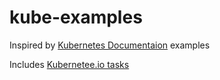 # kube-examples

Inspired by [Kubernetes Documentaion](https://kubernetes.io/docs/home/) examples

Includes [Kubernetee.io tasks](https://kubernetes.io/docs/tasks/)
